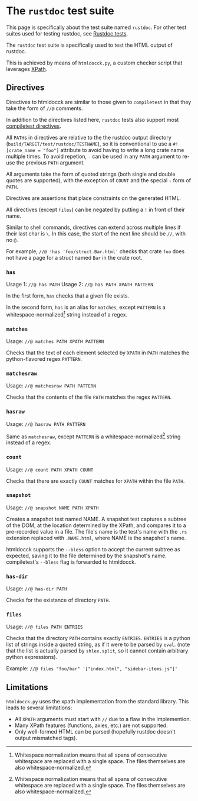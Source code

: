 # The `rustdoc` test suite

This page is specifically about the test suite named `rustdoc`.
For other test suites used for testing rustdoc, see [Rustdoc tests](../rustdoc.md#tests).

The `rustdoc` test suite is specifically used to test the HTML output of rustdoc.

This is achieved by means of `htmldocck.py`, a custom checker script that leverages [XPath].

[XPath]: https://en.wikipedia.org/wiki/XPath

## Directives
Directives to htmldocck are similar to those given to `compiletest` in that they take the form of `//@` comments.

In addition to the directives listed here,
`rustdoc` tests also support most
[compiletest directives](../tests/directives.html).

All `PATH`s in directives are relative to the the rustdoc output directory (`build/TARGET/test/rustdoc/TESTNAME`),
so it is conventional to use a `#![crate_name = "foo"]` attribute to avoid
having to write a long crate name multiple times.
To avoid repetion, `-` can be used in any `PATH` argument to re-use the previous `PATH` argument.

All arguments take the form of quoted strings
(both single and double quotes are supported),
with the exception of `COUNT` and the special `-` form of `PATH`.

Directives are assertions that place constraints on the generated HTML.

All directives (except `files`) can be negated by putting a `!` in front of their name.

Similar to shell commands,
directives can extend across multiple lines if their last char is `\`.
In this case, the start of the next line should be `//`, with no `@`.

For example, `//@ !has 'foo/struct.Bar.html'` checks that crate `foo` does not have a page for a struct named `Bar` in the crate root.

### `has`

Usage 1: `//@ has PATH`
Usage 2: `//@ has PATH XPATH PATTERN`

In the first form, `has` checks that a given file exists.

In the second form, `has` is an alias for `matches`,
except `PATTERN` is a whitespace-normalized[^1] string instead of a regex.

### `matches`

Usage: `//@ matches PATH XPATH PATTERN`

Checks that the text of each element selected by `XPATH` in `PATH` matches the python-flavored regex `PATTERN`.

### `matchesraw`

Usage: `//@ matchesraw PATH PATTERN`

Checks that the contents of the file `PATH` matches the regex `PATTERN`.

### `hasraw`

Usage: `//@ hasraw PATH PATTERN`

Same as `matchesraw`, except `PATTERN` is a whitespace-normalized[^1] string instead of a regex.

### `count`

Usage: `//@ count PATH XPATH COUNT`

Checks that there are exactly `COUNT` matches for `XPATH` within the file `PATH`.

### `snapshot`

Usage: `//@ snapshot NAME PATH XPATH`

Creates a snapshot test named NAME.
A snapshot test captures a subtree of the DOM, at the location
determined by the XPath, and compares it to a pre-recorded value
in a file. The file's name is the test's name with the `.rs` extension
replaced with `.NAME.html`, where NAME is the snapshot's name.

htmldocck supports the `--bless` option to accept the current subtree
as expected, saving it to the file determined by the snapshot's name.
compiletest's `--bless` flag is forwarded to htmldocck.

### `has-dir`

Usage: `//@ has-dir PATH`

Checks for the existance of directory `PATH`.

### `files`

Usage: `//@ files PATH ENTRIES`

Checks that the directory `PATH` contains exactly `ENTRIES`.
`ENTRIES` is a python list of strings inside a quoted string,
as if it were to be parsed by `eval`.
(note that the list is actually parsed by `shlex.split`,
so it cannot contain arbitrary python expressions).

Example: `//@ files "foo/bar" '["index.html", "sidebar-items.js"]'`

[^1]: Whitespace normalization means that all spans of consecutive whitespace are replaced with a single space.  The files themselves are also whitespace-normalized.

## Limitations
`htmldocck.py` uses the xpath implementation from the standard library.
This leads to several limitations:
* All `XPATH` arguments must start with `//` due to a flaw in the implemention.
* Many XPath features (functions, axies, etc.) are not supported.
* Only well-formed HTML can be parsed (hopefully rustdoc doesn't output mismatched tags).

